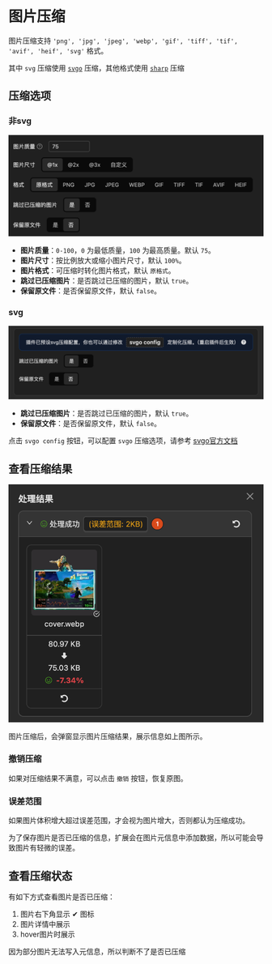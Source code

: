 # 图片压缩

图片压缩支持 `'png', 'jpg', 'jpeg', 'webp', 'gif', 'tiff', 'tif', 'avif', 'heif', 'svg'` 格式。

其中 `svg` 压缩使用 [`svgo`](https://svgo.dev/) 压缩，其他格式使用 [`sharp`](https://sharp.pixelplumbing.com/) 压缩


## 压缩选项

### 非svg

![压缩选项](./images/compress-options.png)

- **图片质量**：`0-100`，`0` 为最低质量，`100` 为最高质量。默认 `75`。
- **图片尺寸**：按比例放大或缩小图片尺寸，默认 `100%`。
- **图片格式**：可压缩时转化图片格式，默认 `原格式`。
- **跳过已压缩图片**：是否跳过已压缩的图片，默认 `true`。
- **保留原文件**：是否保留原文件，默认 `false`。

### svg

![压缩选项](./images/svg-compress-options.png)

- **跳过已压缩图片**：是否跳过已压缩的图片，默认 `true`。
- **保留原文件**：是否保留原文件，默认 `false`。

点击 `svgo config` 按钮，可以配置 `svgo` 压缩选项，请参考 [svgo官方文档](https://svgo.dev/)

## 查看压缩结果



![查看压缩结果](./images/compress-result.png)

图片压缩后，会弹窗显示图片压缩结果，展示信息如上图所示。

### 撤销压缩

如果对压缩结果不满意，可以点击 `撤销` 按钮，恢复原图。

### 误差范围

如果图片体积增大超过误差范围，才会视为图片增大，否则都认为压缩成功。

为了保存图片是否已压缩的信息，扩展会在图片元信息中添加数据，所以可能会导致图片有轻微的误差。

## 查看压缩状态

有如下方式查看图片是否已压缩：

1. 图片右下角显示 ✔ 图标
2. 图片详情中展示
3. hover图片时展示

因为部分图片无法写入元信息，所以判断不了是否已压缩
